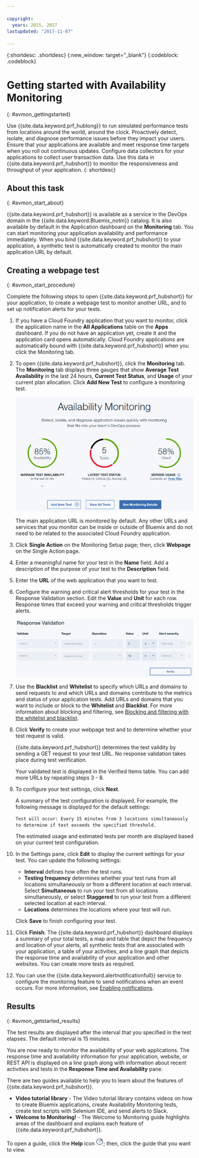 ```yaml
---

copyright:
  years: 2015, 2017
lastupdated: "2017-11-07"

---
```


{:shortdesc: .shortdesc}
{:new_window: target="_blank"}
{:codeblock: .codeblock}

# Getting started with Availability Monitoring
{: #avmon_gettingstarted}

Use {{site.data.keyword.prf_hublong}} to run simulated performance tests from locations around the world, around the clock. Proactively detect, isolate, and diagnose performance issues before they impact your users. Ensure that your applications are available and meet response time targets when you roll out continuous updates. Configure data collectors for your applications to collect user transaction data. Use this data in {{site.data.keyword.prf_hubshort}} to monitor the responsiveness and throughput of your application.
{: shortdesc}

## About this task
{: #avmon_start_about}

{{site.data.keyword.prf_hubshort}} is available as a service in the DevOps domain in the {{site.data.keyword.Bluemix_notm}} catalog. It is also available by default in the Application dashboard on the **Monitoring** tab. You can start monitoring your application availability and performance immediately. When you bind {{site.data.keyword.prf_hubshort}} to your application, a synthetic test is automatically created to monitor the main application URL by default.

## Creating a webpage test
{: #avmon_start_procedure}

Complete the following steps to open {{site.data.keyword.prf_hubshort}} for your application, to create a webpage test to monitor another URL, and to set up notification alerts for your tests.

1.  If you have a Cloud Foundry application that you want to monitor, click the application name in the **All Applications** table on the **Apps** dashboard. If you do not have an application yet, create it and the application card opens automatically. Cloud Foundry applications are automatically bound with {{site.data.keyword.prf_hubshort}} when you click the Monitoring tab.
2.  To open {{site.data.keyword.prf_hubshort}}, click the **Monitoring** tab. The **Monitoring** tab displays three gauges that show **Average Test Availability** in the last 24 hours, **Current Test Status**, and **Usage** of your current plan allocation. Click **Add New Test** to configure a monitoring test.

    ![Availability Monitoring tab](images/avmon_tab.png)

    The main application URL is monitored by default. Any other URLs and services that you monitor can be inside or outside of Bluemix and do not need to be related to the associated Cloud Foundry application.

3.  Click **Single Action** on the Monitoring Setup page; then, click **Webpage** on the Single Action page.
4.  Enter a meaningful name for your test in the **Name** field. Add a description of the purpose of your test to the **Description** field.
5.  Enter the **URL** of the web application that you want to test.
6.  Configure the warning and critical alert thresholds for your test in the Response Validation section. Edit the **Value** and **Unit** for each row. Response times that exceed your warning and critical thresholds trigger alerts.

    ![Response Validation section with default warning and critical thresholds.](images/avmon_webpage_resp_val.png)

7.  Use the **Blacklist** and **Whitelist** to specify which URLs and domains to send requests to and which URLs and domains contribute to the metrics and status of your application tests. Add URLs and domains that you want to include or block to the **Whitelist** and **Blacklist**. For more information about blocking and filtering, see [Blocking and filtering with the whitelist and blacklist](avmon_whitelist_blacklist.html "Use the whitelist and blacklist to determine which resources to send requests to and which resources contribute to the metrics and status of your application tests. Whitelists and blacklists are only available for webpage and scripted behavior tests.").
8.  Click **Verify** to create your webpage test and to determine whether your test request is valid.

    {{site.data.keyword.prf_hubshort}} determines the test validity by sending a GET request to your test URL. No response validation takes place during test verification.

    Your validated test is displayed in the Verified Items table. You can add more URLs by repeating steps 3 - 8.

9.  To configure your test settings, click **Next**.

    A summary of the test configuration is displayed. For example, the following message is displayed for the default settings:

    ```Test will occur: Every 15 minutes from 3 locations simultaneously to determine if test exceeds the specified threshold.```

    The estimated usage and estimated tests per month are displayed based on your current test configuration.

10. In the Settings pane, click **Edit** to display the current settings for your test. You can update the following settings:
    - **Interval** defines how often the test runs.
    - **Testing frequency** determines whether your test runs from all locations simultaneously or from a different location at each interval. Select **Simultaneous** to run your test from all locations simultaneously, or select **Staggered** to run your test from a different selected location at each interval.
    - **Locations** determines the locations where your test will run.

    Click **Save** to finish configuring your test.

11. Click **Finish**. The {{site.data.keyword.prf_hubshort}} dashboard displays a summary of your total tests, a map and table that depict the frequency and location of your alerts, all synthetic tests that are associated with your application, a table of your activities, and a line graph that depicts the response time and availability of your application and other websites. You can create more tests as required.
12. You can use the {{site.data.keyword.alertnotificationfull}} service to configure the monitoring feature to send notifications when an event occurs. For more information, see [Enabling notifications](avmon_notifications.html "Configure the monitoring feature to send notifications when an event occurs.").

## Results
{: #avmon_getstarted_results}

The test results are displayed after the interval that you specified in the test elapses. The default interval is 15 minutes.

You are now ready to monitor the availability of your web applications. The response time and availability information for your application, website, or REST API is displayed on a line graph along with information about recent activities and tests in the **Response Time and Availability** pane.

There are two guides available to help you to learn about the features of {{site.data.keyword.prf_hubshort}}.

 - **Video tutorial library** - The Video tutorial library contains videos on how to create Bluemix applications, create Availability Monitoring tests, create test scripts with Selenium IDE, and send alerts to Slack.
 - **Welcome to Monitoring!** - The Welcome to Monitoring guide highlights areas of the dashboard and explains each feature of {{site.data.keyword.prf_hubshort}}.

To open a guide, click the **Help** icon ![Help icon](images/help_icn_white_sml.jpg); then, click the guide that you want to view.
